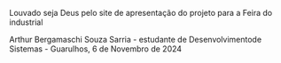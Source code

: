 Louvado seja Deus pelo site de apresentação do projeto para a Feira do industrial

Arthur Bergamaschi Souza Sarria - estudante de Desenvolvimentode Sistemas - Guarulhos, 6 de Novembro de 2024
